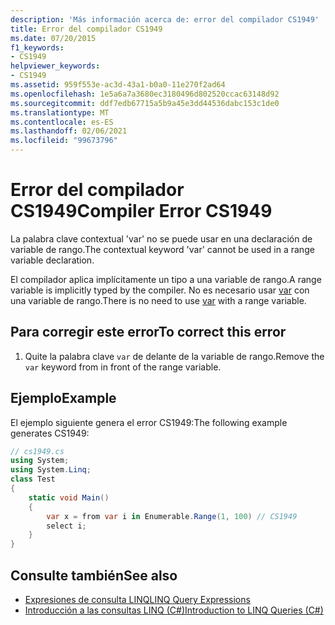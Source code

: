 ```yaml
---
description: 'Más información acerca de: error del compilador CS1949'
title: Error del compilador CS1949
ms.date: 07/20/2015
f1_keywords:
- CS1949
helpviewer_keywords:
- CS1949
ms.assetid: 959f553e-ac3d-43a1-b0a0-11e270f2ad64
ms.openlocfilehash: 1e5a6a7a3680ec3180496d802520ccac63148d92
ms.sourcegitcommit: ddf7edb67715a5b9a45e3dd44536dabc153c1de0
ms.translationtype: MT
ms.contentlocale: es-ES
ms.lasthandoff: 02/06/2021
ms.locfileid: "99673796"
---
```

# <a name="compiler-error-cs1949"></a><span data-ttu-id="521b1-103">Error del compilador CS1949</span><span class="sxs-lookup"><span data-stu-id="521b1-103">Compiler Error CS1949</span></span>

<span data-ttu-id="521b1-104">La palabra clave contextual 'var' no se puede usar en una declaración de variable de rango.</span><span class="sxs-lookup"><span data-stu-id="521b1-104">The contextual keyword 'var' cannot be used in a range variable declaration.</span></span>  
  
 <span data-ttu-id="521b1-105">El compilador aplica implícitamente un tipo a una variable de rango.</span><span class="sxs-lookup"><span data-stu-id="521b1-105">A range variable is implicitly typed by the compiler.</span></span> <span data-ttu-id="521b1-106">No es necesario usar [var](../language-reference/keywords/var.md) con una variable de rango.</span><span class="sxs-lookup"><span data-stu-id="521b1-106">There is no need to use [var](../language-reference/keywords/var.md) with a range variable.</span></span>  
  
## <a name="to-correct-this-error"></a><span data-ttu-id="521b1-107">Para corregir este error</span><span class="sxs-lookup"><span data-stu-id="521b1-107">To correct this error</span></span>  
  
1. <span data-ttu-id="521b1-108">Quite la palabra clave `var` de delante de la variable de rango.</span><span class="sxs-lookup"><span data-stu-id="521b1-108">Remove the `var` keyword from in front of the range variable.</span></span>  
  
## <a name="example"></a><span data-ttu-id="521b1-109">Ejemplo</span><span class="sxs-lookup"><span data-stu-id="521b1-109">Example</span></span>  

 <span data-ttu-id="521b1-110">El ejemplo siguiente genera el error CS1949:</span><span class="sxs-lookup"><span data-stu-id="521b1-110">The following example generates CS1949:</span></span>  
  
```csharp  
// cs1949.cs  
using System;  
using System.Linq;  
class Test  
{  
    static void Main()  
    {  
        var x = from var i in Enumerable.Range(1, 100) // CS1949  
        select i;  
    }  
}  
```  
  
## <a name="see-also"></a><span data-ttu-id="521b1-111">Consulte también</span><span class="sxs-lookup"><span data-stu-id="521b1-111">See also</span></span>

- [<span data-ttu-id="521b1-112">Expresiones de consulta LINQ</span><span class="sxs-lookup"><span data-stu-id="521b1-112">LINQ Query Expressions</span></span>](../linq/index.md)
- [<span data-ttu-id="521b1-113">Introducción a las consultas LINQ (C#)</span><span class="sxs-lookup"><span data-stu-id="521b1-113">Introduction to LINQ Queries (C#)</span></span>](../programming-guide/concepts/linq/introduction-to-linq-queries.md)
